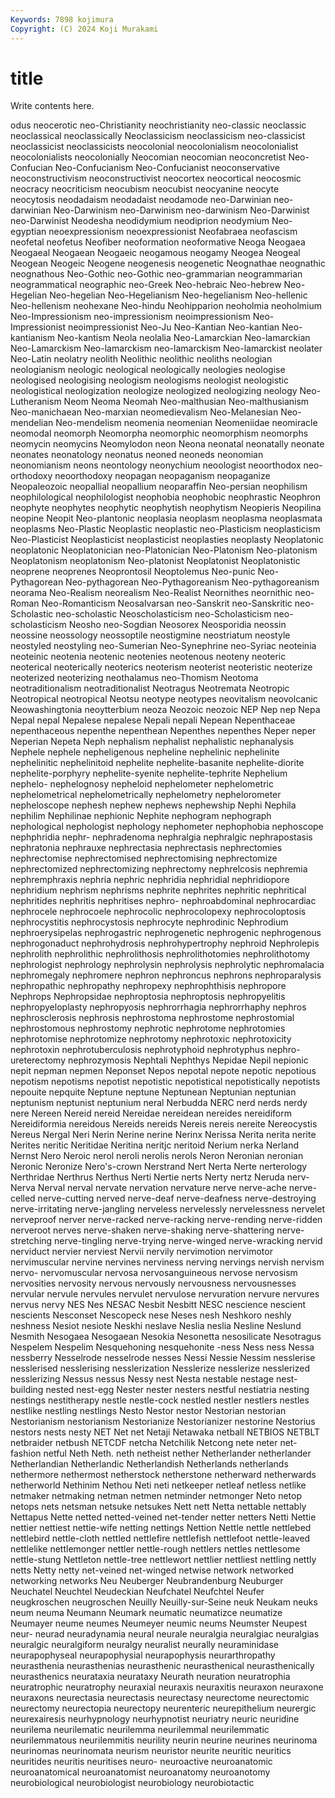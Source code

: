 ```yaml
---
Keywords: 7898 kojimura
Copyright: (C) 2024 Koji Murakami
---
```


# title

Write contents here.



odus neocerotic neo-Christianity neochristianity neo-classic neoclassic neoclassical neoclassically Neoclassicism
neoclassicism neo-classicist neoclassicist neoclassicists neocolonial neocolonialism neocolonialist neocolonialists neocolonially Neocomian
neocomian neoconcretist Neo-Confucian Neo-Confucianism Neo-Confucianist neoconservative neoconstructivism neoconstructivist neocortex neocortical
neocosmic neocracy neocriticism neocubism neocubist neocyanine neocyte neocytosis neodadaism neodadaist
neodamode neo-Darwinian neo-darwinian Neo-Darwinism neo-Darwinism neo-darwinism Neo-Darwinist neo-Darwinist Neodesha neodidymium
neodiprion neodymium Neo-egyptian neoexpressionism neoexpressionist Neofabraea neofascism neofetal neofetus Neofiber
neoformation neoformative Neoga Neogaea Neogaeal Neogaean Neogaeic neogamous neogamy Neogea
Neogeal Neogean Neogeic Neogene neogenesis neogenetic Neognathae neognathic neognathous Neo-Gothic
neo-Gothic neo-grammarian neogrammarian neogrammatical neographic neo-Greek Neo-hebraic Neo-hebrew Neo-Hegelian Neo-hegelian
Neo-Hegelianism Neo-hegelianism Neo-hellenic Neo-hellenism neohexane Neo-hindu Neohipparion neoholmia neoholmium Neo-Impressionism
neo-impressionism neoimpressionism Neo-Impressionist neoimpressionist Neo-Ju Neo-Kantian Neo-kantian Neo-kantianism Neo-kantism Neola
neolalia Neo-Lamarckian Neo-lamarckian Neo-Lamarckism Neo-lamarckism neo-lamarckism Neo-lamarckist neolater Neo-Latin neolatry
neolith Neolithic neolithic neoliths neologian neologianism neologic neological neologically neologies
neologise neologised neologising neologism neologisms neologist neologistic neologistical neologization neologize
neologized neologizing neology Neo-Lutheranism Neom Neoma Neomah Neo-malthusian Neo-malthusianism Neo-manichaean
Neo-marxian neomedievalism Neo-Melanesian Neo-mendelian Neo-mendelism neomenia neomenian Neomeniidae neomiracle neomodal
neomorph Neomorpha neomorphic neomorphism neomorphs neomycin neomycins Neomylodon neon Neona
neonatal neonatally neonate neonates neonatology neonatus neoned neoneds neonomian neonomianism
neons neontology neonychium neoologist neoorthodox neo-orthodoxy neoorthodoxy neopagan neopaganism neopaganize
Neopaleozoic neopallial neopallium neoparaffin Neo-persian neophilism neophilological neophilologist neophobia neophobic
neophrastic Neophron neophyte neophytes neophytic neophytish neophytism Neopieris Neopilina neopine
Neopit Neo-plantonic neoplasia neoplasm neoplasma neoplasmata neoplasms Neo-Plastic Neoplastic neoplastic
neo-Plasticism neoplasticism Neo-Plasticist Neoplasticist neoplasticist neoplasties neoplasty Neoplatonic neoplatonic Neoplatonician
neo-Platonician Neo-Platonism Neo-platonism Neoplatonism neoplatonism Neo-platonist Neoplatonist Neoplatonistic neoprene neoprenes
Neoprontosil Neoptolemus Neo-punic Neo-Pythagorean Neo-pythagorean Neo-Pythagoreanism Neo-pythagoreanism neorama Neo-Realism neorealism
Neo-Realist Neornithes neornithic neo-Roman Neo-Romanticism Neosalvarsan neo-Sanskrit neo-Sanskritic neo-Scholastic neo-scholastic
Neoscholasticism neo-Scholasticism neo-scholasticism Neosho neo-Sogdian Neosorex Neosporidia neossin neossine neossology
neossoptile neostigmine neostriatum neostyle neostyled neostyling neo-Sumerian Neo-Synephrine neo-Syriac neoteinia
neoteinic neotenia neotenic neotenies neotenous neoteny neoteric neoterical neoterically neoterics
neoterism neoterist neoteristic neoterize neoterized neoterizing neothalamus neo-Thomism Neotoma neotraditionalism
neotraditionalist Neotragus Neotremata Neotropic Neotropical neotropical Neotsu neotype neotypes neovitalism
neovolcanic Neowashingtonia neoytterbium neoza Neozoic neozoic NEP Nep nep Nepa
Nepal nepal Nepalese nepalese Nepali nepali Nepean Nepenthaceae nepenthaceous nepenthe
nepenthean Nepenthes nepenthes Neper neper Neperian Nepeta Neph nephalism nephalist
nephalistic nephanalysis Nephele nephele nepheligenous nepheline nephelinic nephelinite nephelinitic nephelinitoid
nephelite nephelite-basanite nephelite-diorite nephelite-porphyry nephelite-syenite nephelite-tephrite Nephelium nephelo- nephelognosy nepheloid
nephelometer nephelometric nephelometrical nephelometrically nephelometry nephelorometer nepheloscope nephesh nephew nephews
nephewship Nephi Nephila nephilim Nephilinae nephionic Nephite nephogram nephograph nephological
nephologist nephology nephometer nephophobia nephoscope nephphridia nephr- nephradenoma nephralgia nephralgic
nephrapostasis nephratonia nephrauxe nephrectasia nephrectasis nephrectomies nephrectomise nephrectomised nephrectomising nephrectomize
nephrectomized nephrectomizing nephrectomy nephrelcosis nephremia nephremphraxis nephria nephric nephridia nephridial
nephridiopore nephridium nephrism nephrisms nephrite nephrites nephritic nephritical nephritides nephritis
nephritises nephro- nephroabdominal nephrocardiac nephrocele nephrocoele nephrocolic nephrocolopexy nephrocoloptosis nephrocystitis
nephrocystosis nephrocyte nephrodinic Nephrodium nephroerysipelas nephrogastric nephrogenetic nephrogenic nephrogenous nephrogonaduct
nephrohydrosis nephrohypertrophy nephroid Nephrolepis nephrolith nephrolithic nephrolithosis nephrolithotomies nephrolithotomy nephrologist
nephrology nephrolysin nephrolysis nephrolytic nephromalacia nephromegaly nephromere nephron nephroncus nephrons
nephroparalysis nephropathic nephropathy nephropexy nephrophthisis nephropore Nephrops Nephropsidae nephroptosia nephroptosis
nephropyelitis nephropyeloplasty nephropyosis nephrorrhagia nephrorrhaphy nephros nephrosclerosis nephrosis nephrostoma nephrostome
nephrostomial nephrostomous nephrostomy nephrotic nephrotome nephrotomies nephrotomise nephrotomize nephrotomy nephrotoxic
nephrotoxicity nephrotoxin nephrotuberculosis nephrotyphoid nephrotyphus nephro-ureterectomy nephrozymosis Nephtali Nephthys Nepidae
Nepil nepionic nepit nepman nepmen Neponset Nepos nepotal nepote nepotic
nepotious nepotism nepotisms nepotist nepotistic nepotistical nepotistically nepotists nepouite nepquite
Neptune neptune Neptunean Neptunian neptunian neptunism neptunist neptunium neral Nerbudda
NERC nerd nerds nerdy nere Nereen Nereid nereid Nereidae nereidean
nereides nereidiform Nereidiformia nereidous Nereids nereids Nereis nereis nereite Nereocystis
Nereus Nergal Neri Nerin Nerine nerine Nerinx Nerissa Nerita nerita
nerite Nerites neritic Neritidae Neritina neritjc neritoid Nerium nerka Nerland
Nernst Nero Neroic nerol neroli nerolis nerols Neron Neronian neronian
Neronic Neronize Nero's-crown Nerstrand Nert Nerta Nerte nerterology Nerthridae Nerthrus
Nerthus Nerti Nertie nerts Nerty nertz Neruda nerv- Nerva Nerval
nerval nervate nervation nervature nerve nerve-ache nerve-celled nerve-cutting nerved nerve-deaf
nerve-deafness nerve-destroying nerve-irritating nerve-jangling nerveless nervelessly nervelessness nervelet nerveproof nerver
nerve-racked nerve-racking nerve-rending nerve-ridden nerveroot nerves nerve-shaken nerve-shaking nerve-shattering nerve-stretching
nerve-tingling nerve-trying nerve-winged nerve-wracking nervid nerviduct nervier nerviest Nervii nervily
nervimotion nervimotor nervimuscular nervine nervines nerviness nerving nervings nervish nervism
nervo- nervomuscular nervosa nervosanguineous nervose nervosism nervosities nervosity nervous nervously
nervousness nervousnesses nervular nervule nervules nervulet nervulose nervuration nervure nervures
nervus nervy NES Nes NESAC Nesbit Nesbitt NESC nescience nescient
nescients Nesconset Nescopeck nese Neses nesh Neshkoro neshly neshness Nesiot
nesiote Neskhi neslave Neslia neslia Nesline Neslund Nesmith Nesogaea Nesogaean
Nesokia Nesonetta nesosilicate Nesotragus Nespelem Nespelim Nesquehoning nesquehonite -ness Ness
ness Nessa nessberry Nesselrode nesselrode nesses Nessi Nessie Nessim nesslerise
nesslerised nesslerising nesslerization Nesslerize nesslerize nesslerized nesslerizing Nessus nessus Nessy
nest Nesta nestable nestage nest-building nested nest-egg Nester nester nesters
nestful nestiatria nesting nestings nestitherapy nestle nestle-cock nestled nestler nestlers
nestles nestlike nestling nestlings Nesto Nestor nestor Nestorian nestorian Nestorianism
nestorianism Nestorianize Nestorianizer nestorine Nestorius nestors nests nesty NET Net
net Netaji Netawaka netball NETBIOS NETBLT netbraider netbush NETCDF netcha
Netchilik Netcong nete neter net-fashion netful Neth Neth. neth netheist
nether Netherlander netherlander Netherlandian Netherlandic Netherlandish Netherlands netherlands nethermore nethermost
netherstock netherstone netherward netherwards netherworld Nethinim Nethou Neti neti netkeeper
netleaf netless netlike netmaker netmaking netman netmen netminder netmonger Neto
netop netops nets netsman netsuke netsukes Nett nett Netta nettable
nettably Nettapus Nette netted netted-veined net-tender netter netters Netti Nettie
nettier nettiest nettie-wife netting nettings Nettion Nettle nettle nettlebed nettlebird
nettle-cloth nettled nettlefire nettlefish nettlefoot nettle-leaved nettlelike nettlemonger nettler nettle-rough
nettlers nettles nettlesome nettle-stung Nettleton nettle-tree nettlewort nettlier nettliest nettling
nettly netts Netty netty net-veined net-winged netwise network networked networking
networks Neu Neuberger Neubrandenburg Neuburger Neuchatel Neuchtel Neudeckian Neufchatel Neufchtel
Neufer neugkroschen neugroschen Neuilly Neuilly-sur-Seine neuk Neukam neuks neum neuma
Neumann Neumark neumatic neumatizce neumatize Neumayer neume neumes Neumeyer neumic
neums Neumster Neupest neur- neurad neuradynamia neural neurale neuralgia neuralgiac
neuralgias neuralgic neuralgiform neuralgy neuralist neurally neuraminidase neurapophyseal neurapophysial neurapophysis
neurarthropathy neurasthenia neurasthenias neurasthenic neurasthenical neurasthenically neurasthenics neurataxia neurataxy Neurath
neuration neuratrophia neuratrophic neuratrophy neuraxial neuraxis neuraxitis neuraxon neuraxone neuraxons
neurectasia neurectasis neurectasy neurectome neurectomic neurectomy neurectopia neurectopy neurenteric neurepithelium
neurergic neurexairesis neurhypnology neurhypnotist neuriatry neuric neuridine neurilema neurilematic neurilemma
neurilemmal neurilemmatic neurilemmatous neurilemmitis neurility neurin neurine neurines neurinoma neurinomas
neurinomata neurism neuristor neurite neuritic neuritics neuritides neuritis neuritises neuro-
neuroactive neuroanatomic neuroanatomical neuroanatomist neuroanatomy neuroanotomy neurobiological neurobiologist neurobiology neurobiotactic
